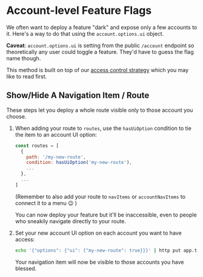 # Account-level Feature Flags

We often want to deploy a feature "dark" and expose only a few accounts to it. Here's a way to do that using the `account.options.ui` object.

**Caveat**: `account.options.ui` is setting from the public `/account` endpoint so theoretically any user could toggle a feature. They'd have to guess the flag name though.

This method is built on top of our [access control strategy](access-control.md) which you may like to read first.

## Show/Hide A Navigation Item / Route
These steps let you deploy a whole route visible only to those account you choose.

1. When adding your route to `routes`, use the `hasUiOption` condition to tie the item to an account UI option:

    ```js
    const routes = [
      {
        path: '/my-new-route',
        condition: hasUiOption('my-new-route'),
        ...
      },
      ...
    ]
    ```

    (Remember to also add your route to `navItems` or `accountNavItems` to connect it to a menu 😉 )

    You can now deploy your feature but it'll be inaccessible, even to people who sneakily navigate directly to your route.

1. Set your new account UI option on each account you want to have access:

    ```sh
    echo '{"options": {"ui": {"my-new-route": true}}}' | http put app.tst.sparkpost:8888/api/v1/account/control x-msys-tenant:uat x-msys-customer:<CID>
    ```

    Your navigation item will now be visible to those accounts you have blessed.
